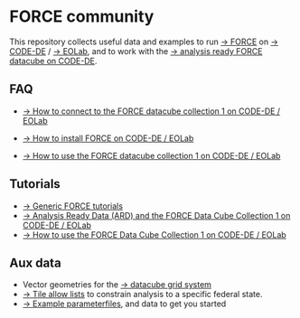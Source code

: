 # FORCE community

This repository collects useful data and examples to run [&rarr; FORCE](https://github.com/davidfrantz/force) on [&rarr; CODE-DE](https://code-de.org/) / [&rarr; EOLab](https://eo-lab.org/de/), and to work with the [&rarr; analysis ready FORCE datacube on CODE-DE](https://code-de.org/de/portfolio/?id=78).


## FAQ

- [&rarr; How to connect to the FORCE datacube collection 1 on CODE-DE / EOLab](https://github.com/CODE-DE-EO-Lab/community_FORCE/blob/main/FAQ/mount.md)

- [&rarr; How to install FORCE on CODE-DE / EOLab](https://github.com/CODE-DE-EO-Lab/community_FORCE/blob/main/FAQ/install.md)

- [&rarr; How to use the FORCE datacube collection 1 on CODE-DE / EOLab](https://github.com/CODE-DE-EO-Lab/community_FORCE/blob/main/FAQ/use-datacube.md)


## Tutorials

- [&rarr; Generic FORCE tutorials](https://force-eo.readthedocs.io/en/latest/howto/index.html)
- [&rarr; Analysis Ready Data (ARD) and the FORCE Data Cube Collection 1 on CODE-DE / EOLab](https://github.com/CODE-DE-EO-Lab/community_FORCE/blob/main/tutorials/datacube.md)
- [&rarr; How to use the FORCE Data Cube Collection 1 on CODE-DE / EOLab](https://github.com/CODE-DE-EO-Lab/community_FORCE/blob/main/tutorials/usage.md)


## Aux data

- Vector geometries for the [&rarr; datacube grid system](https://github.com/CODE-DE-EO-Lab/community_FORCE/tree/main/grid/datacube-grid_DEU.gpkg)
- [&rarr; Tile allow lists](https://github.com/CODE-DE-EO-Lab/community_FORCE/tree/main/tile_files) to constrain analysis to a specific federal state.
- [&rarr; Example parameterfiles](https://github.com/CODE-DE-EO-Lab/community_FORCE/tree/main/examples), and data to get you started
